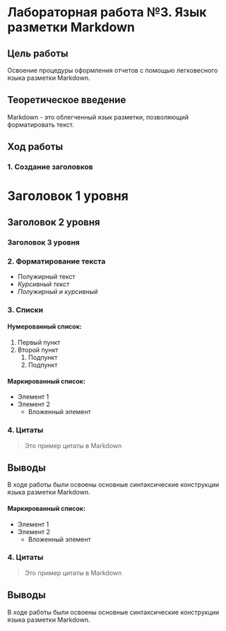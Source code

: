 # Лабораторная работа №3. Язык разметки Markdown

## Цель работы
Освоение процедуры оформления отчетов с помощью легковесного языка разметки Markdown.

## Теоретическое введение
Markdown - это облегченный язык разметки, позволяющий форматировать текст.

## Ход работы

### 1. Создание заголовков
# Заголовок 1 уровня
## Заголовок 2 уровня  
### Заголовок 3 уровня

### 2. Форматирование текста
- Полужирный текст
- *Курсивный текст*
- *Полужирный и курсивный*

### 3. Списки
#### Нумерованный список:
1. Первый пункт
2. Второй пункт
   1. Подпункт
   2. Подпункт

#### Маркированный список:
- Элемент 1
- Элемент 2
  - Вложенный элемент

### 4. Цитаты
> Это пример цитаты в Markdown

## Выводы
В ходе работы были освоены основные синтаксические конструкции языка разметки Markdown.
#### Маркированный список:
- Элемент 1
- Элемент 2
  - Вложенный элемент

### 4. Цитаты
> Это пример цитаты в Markdown

## Выводы
В ходе работы были освоены основные синтаксические конструкции языка разметки Markdown.
